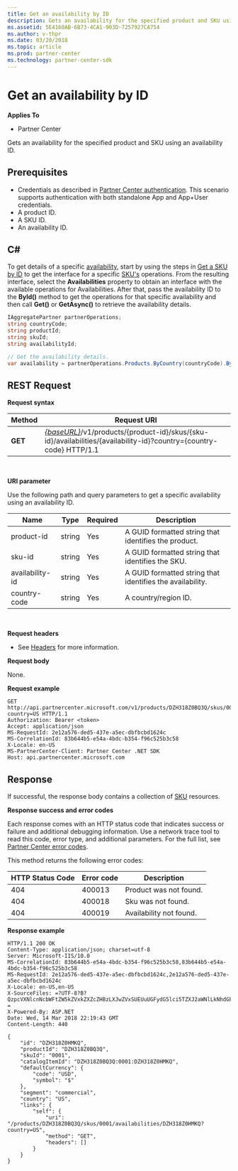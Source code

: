 ```yaml
---
title: Get an availability by ID
description: Gets an availability for the specified product and SKU using an availability ID.
ms.assetid: 5E4160AB-6B73-4CA1-903D-7257927CA754
ms.author: v-thpr
ms.date: 03/20/2018
ms.topic: article
ms.prod: partner-center
ms.technology: partner-center-sdk
---
```


# Get an availability by ID 


**Applies To**

-   Partner Center

Gets an availability for the specified product and SKU using an availability ID.

## <span id="Prerequisites"></span><span id="prerequisites"></span><span id="PREREQUISITES"></span>Prerequisites


-   Credentials as described in [Partner Center authentication](partner-center-authentication.md). This scenario supports authentication with both standalone App and App+User credentials.
-   A product ID. 
-   A SKU ID. 
-   An availability ID. 


## <span id="C_"></span><span id="c_"></span>C#


To get details of a specific [availability](products.md#availability), start by using the steps in [Get a SKU by ID](get-a-sku-by-id.md) to get the interface for a specific [SKU's](products.md#sku) operations. From the resulting interface, select the **Availabilities** property to obtain an interface with the available operations for Availabilities. After that, pass the availability ID to the **ById()** method to get the operations for that specific availability and then call **Get()** or **GetAsync()** to retrieve the availability details.

``` csharp
IAggregatePartner partnerOperations;
string countryCode;
string productId; 
string skuId;
string availabilityId;

// Get the availability details.
var availability = partnerOperations.Products.ByCountry(countryCode).ById(productId).Skus.ById(skuId).Availabilities.ById(availabilityId).Get();
```

## <span id="REST_Request"></span><span id="rest_request"></span><span id="REST_REQUEST"></span>REST Request


**Request syntax**

| Method  | Request URI                                                                                                                                                |
|---------|------------------------------------------------------------------------------------------------------------------------------------------------------------|
| **GET** | [*{baseURL}*](partner-center-rest-urls.md)/v1/products/{product-id}/skus/{sku-id}/availabilities/{availability-id}?country={country-code} HTTP/1.1         |

 

**URI parameter**

Use the following path and query parameters to get a specific availability using an availability ID.

| Name                   | Type     | Required | Description                                                     |
|------------------------|----------|----------|-----------------------------------------------------------------|
| product-id             | string   | Yes      | A GUID formatted string that identifies the product.            |
| sku-id                 | string   | Yes      | A GUID formatted string that identifies the SKU.                |
| availability-id        | string   | Yes      | A GUID formatted string that identifies the availability.       |
| country-code           | string   | Yes      | A country/region ID.                                            |

 

**Request headers**

-   See [Headers](headers.md) for more information.

**Request body**

None.

**Request example**

```
GET http://api.partnercenter.microsoft.com/v1/products/DZH318Z0BQ3Q/skus/0001/availabilities/DZH318Z0HMKQ?country=US HTTP/1.1
Authorization: Bearer <token>
Accept: application/json
MS-RequestId: 2e12a576-ded5-437e-a5ec-dbfbcbd1624c
MS-CorrelationId: 83b644b5-e54a-4bdc-b354-f96c525b3c58
X-Locale: en-US
MS-PartnerCenter-Client: Partner Center .NET SDK
Host: api.partnercenter.microsoft.com
```

## <span id="Response"></span><span id="response"></span><span id="RESPONSE"></span>Response


If successful, the response body contains a collection of [SKU](products.md#sku) resources.

**Response success and error codes**

Each response comes with an HTTP status code that indicates success or failure and additional debugging information. Use a network trace tool to read this code, error type, and additional parameters. For the full list, see [Partner Center error codes](error-codes.md).

This method returns the following error codes:

| HTTP Status Code     | Error code   | Description                                                                                               |
|----------------------|--------------|-----------------------------------------------------------------------------------------------------------|
| 404                  | 400013       | Product was not found.                                                                                    |
| 404                  | 400018       | Sku was not found.                                                                                        |
| 404                  | 400019       | Availability not found.                                                                                   |


**Response example**

```
HTTP/1.1 200 OK
Content-Type: application/json; charset=utf-8
Server: Microsoft-IIS/10.0
MS-CorrelationId: 83b644b5-e54a-4bdc-b354-f96c525b3c58,83b644b5-e54a-4bdc-b354-f96c525b3c58
MS-RequestId: 2e12a576-ded5-437e-a5ec-dbfbcbd1624c,2e12a576-ded5-437e-a5ec-dbfbcbd1624c
X-Locale: en-US,en-US
X-SourceFiles: =?UTF-8?B?QzpcVXNlcnNcbWFtZW5kZVxkZXZcZHBzLXJwZVxSUEUuUGFydG5lci5TZXJ2aWNlLkNhdGFsb2dcV2ViQXBpc1xDYXRhbG9nU2VydmljZS5WMi5XZWJcdjFccHJvZHVjdHNcRFpIMzE4WjBCUTNRXHNrdXNcMDAwMVxhdmFpbGFiaWxpdGllc1xEWkgzMThaMEhNS1E=?=
X-Powered-By: ASP.NET
Date: Wed, 14 Mar 2018 22:19:43 GMT
Content-Length: 440

{
    "id": "DZH318Z0HMKQ",
    "productId": "DZH318Z0BQ3Q",
    "skuId": "0001",
    "catalogItemId": "DZH318Z0BQ3Q:0001:DZH318Z0HMKQ",
    "defaultCurrency": {
        "code": "USD",
        "symbol": "$"
    },
    "segment": "commercial",
    "country": "US",
    "links": {
        "self": {
            "uri": "/products/DZH318Z0BQ3Q/skus/0001/availabilities/DZH318Z0HMKQ?country=US",
            "method": "GET",
            "headers": []
        }
    }
}
```


